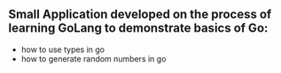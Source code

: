 ## Small Application developed on the process of learning GoLang to demonstrate basics of Go:
- how to use types in go
- how to generate random numbers in go